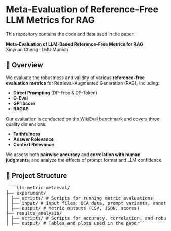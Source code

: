 # Meta-Evaluation of Reference-Free LLM Metrics for RAG

This repository contains the code and data used in the paper:

**Meta-Evaluation of LLM-Based Reference-Free Metrics for RAG**  
Xinyuan Cheng · LMU Munich

## 🧠 Overview

We evaluate the robustness and validity of various **reference-free evaluation metrics** for Retrieval-Augmented Generation (RAG), including:

- **Direct Prompting** (DP-Free & DP-Token)
- **G-Eval**
- **GPTScore**
- **RAGAS**

Our evaluation is conducted on the [WikiEval benchmark](https://huggingface.co/datasets/ExplodingGradients/WikiEval) and covers three quality dimensions:

- **Faithfulness**
- **Answer Relevance**
- **Context Relevance**

We assess both **pairwise accuracy** and **correlation with human judgments**, and analyze the effects of prompt format and LLM confidence.

## 📁 Project Structure

<pre> ```llm-metric-metaeval/
├── experiment/
│ ├── scripts/ # Scripts for running metric evaluations
│ ├── input/ # Input files: QCA data, prompt variants, annotations
│ ├── output/ # Metric outputs (CSV, JSON, scores)
├── results_analysis/
│ ├── scripts/ # Scripts for accuracy, correlation, and robustness analysis
│ ├── output/ # Tables and plots used in the paper``` </pre>
